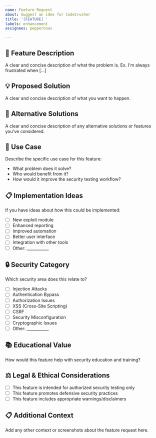 ```yaml
---
name: Feature Request
about: Suggest an idea for CodeCrusher
title: '[FEATURE] '
labels: enhancement
assignees: pepperonas

---
```


## 🚀 Feature Description
A clear and concise description of what the problem is. Ex. I'm always frustrated when [...]

## 💡 Proposed Solution
A clear and concise description of what you want to happen.

## 🔄 Alternative Solutions
A clear and concise description of any alternative solutions or features you've considered.

## 🎯 Use Case
Describe the specific use case for this feature:
- What problem does it solve?
- Who would benefit from it?
- How would it improve the security testing workflow?

## 📋 Implementation Ideas
If you have ideas about how this could be implemented:
- [ ] New exploit module
- [ ] Enhanced reporting
- [ ] Improved automation
- [ ] Better user interface
- [ ] Integration with other tools
- [ ] Other: ___________

## 🔒 Security Category
Which security area does this relate to?
- [ ] Injection Attacks
- [ ] Authentication Bypass
- [ ] Authorization Issues
- [ ] XSS (Cross-Site Scripting)
- [ ] CSRF
- [ ] Security Misconfiguration
- [ ] Cryptographic Issues
- [ ] Other: ___________

## 📚 Educational Value
How would this feature help with security education and training?

## ⚖️ Legal & Ethical Considerations
- [ ] This feature is intended for authorized security testing only
- [ ] This feature promotes defensive security practices
- [ ] This feature includes appropriate warnings/disclaimers

## 📋 Additional Context
Add any other context or screenshots about the feature request here.
